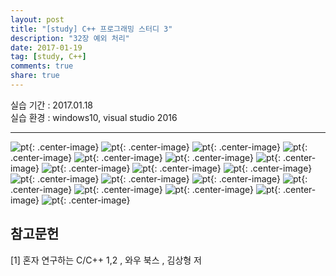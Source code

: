 ---layout: post
title: "[study] C++ 프로그래밍 스터디 3"  
description: "32장 예외 처리"
date: 2017-01-19  
tag: [study, C++]  
comments: true  
share: true  
---


실습 기간 : 2017.01.18  
실습 환경 : windows10, visual studio 2016  

---

![pt]({{site.url}}/img/C++/seminar3/02.jpg){: .center-image}
![pt]({{site.url}}/img/C++/seminar3/03.jpg){: .center-image}
![pt]({{site.url}}/img/C++/seminar3/04.jpg){: .center-image}
![pt]({{site.url}}/img/C++/seminar3/05.jpg){: .center-image}
![pt]({{site.url}}/img/C++/seminar3/06.jpg){: .center-image}
![pt]({{site.url}}/img/C++/seminar3/07.jpg){: .center-image}
![pt]({{site.url}}/img/C++/seminar3/08.jpg){: .center-image}
![pt]({{site.url}}/img/C++/seminar3/09.jpg){: .center-image}
![pt]({{site.url}}/img/C++/seminar3/10.jpg){: .center-image}
![pt]({{site.url}}/img/C++/seminar3/11.jpg){: .center-image}
![pt]({{site.url}}/img/C++/seminar3/12.jpg){: .center-image}
![pt]({{site.url}}/img/C++/seminar3/13.jpg){: .center-image}
![pt]({{site.url}}/img/C++/seminar3/14.jpg){: .center-image}
![pt]({{site.url}}/img/C++/seminar3/15.jpg){: .center-image}
![pt]({{site.url}}/img/C++/seminar3/16.jpg){: .center-image}
![pt]({{site.url}}/img/C++/seminar3/17.jpg){: .center-image}
![pt]({{site.url}}/img/C++/seminar3/18.jpg){: .center-image}
![pt]({{site.url}}/img/C++/seminar3/19.jpg){: .center-image}


참고문헌
---

[1] 혼자 연구하는 C/C++ 1,2 , 와우 북스 , 김상형 저

